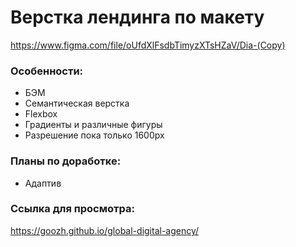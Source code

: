 # Верстка лендинга по макету
https://www.figma.com/file/oUfdXlFsdbTimyzXTsHZaV/Dia-(Copy)

### Особенности:
- БЭМ
- Семантическая верстка
- Flexbox
- Градиенты и различные фигуры
- Разрешение пока только 1600px

### Планы по доработке:
 - Адаптив
 
### Ссылка для просмотра: 
 https://goozh.github.io/global-digital-agency/
